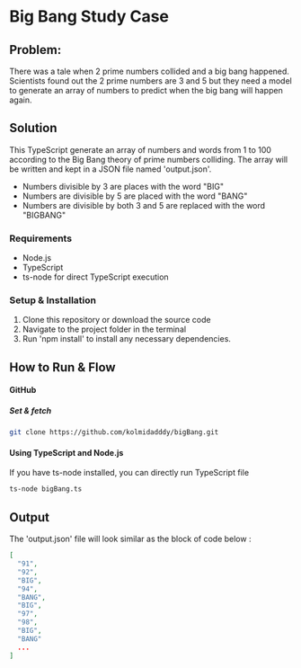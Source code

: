 ﻿# Big Bang Study Case

## Problem:
There was a tale when 2 prime numbers collided and a big bang happened. Scientists found out
the 2 prime numbers are 3 and 5 but they need a model to generate an array of numbers to
predict when the big bang will happen again.

## Solution
This TypeScript generate an array of numbers and words from 1 to 100 according to the Big Bang theory of prime numbers colliding. The array will be written and kept in a JSON file named 'output.json'.

* Numbers divisible by 3 are places with the word "BIG"
* Numbers are divisible by 5 are placed with the word "BANG"
* Numbers are divisible by both 3 and 5 are replaced with the word "BIGBANG"

### Requirements
+ Node.js
+ TypeScript
+ ts-node for direct TypeScript execution

### Setup & Installation
1. Clone this repository or download the source code
2. Navigate to the project folder in the terminal
3. Run 'npm install' to install any necessary dependencies.

## How to Run & Flow
#### GitHub
##### Set & fetch
```bash
git clone https://github.com/kolmidadddy/bigBang.git
```

#### Using TypeScript and Node.js
If you have ts-node installed, you can directly run TypeScript file
```bash
ts-node bigBang.ts
```

## Output
The 'output.json' file will look similar as the block of code below :
```json
[
  "91",
  "92",
  "BIG",
  "94",
  "BANG",
  "BIG",
  "97",
  "98",
  "BIG",
  "BANG"
  ...
]

```


